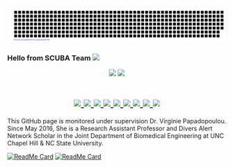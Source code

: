 ![gitartwork](gitartwork.svg)

### Hello from SCUBA Team <img src="https://raw.githubusercontent.com/MartinHeinz/MartinHeinz/master/wave.gif" width="30px">

<p align="center">
  <img width="50%"  src="https://github-readme-stats.vercel.app/api?username=papadopoulouV&count_private=true&show_icons=true&include_all_commits=false&hide_border=true&hide_title=true" />
  <img width="45%"  src="https://github-readme-streak-stats.herokuapp.com/?user=papadopoulouV&hide_border=true" />
</p>

</h1>
<h1 align="center">
  <a href="https://github.com/ankitwasankar/mftool-java">
    <img src="https://img.shields.io/badge/Language-Python-informational?style=flat&logo=Python&color=2bbc8a">
  </a>
  <a href="https://github.com/ankitwasankar/mftool-java">
    <img src="https://img.shields.io/badge/Language-MATLAB-informational?style=flat&logo=MATLAB&color=f03c15">
  </a>
  <a href="https://github.com/ankitwasankar/mftool-java">
    <img src="https://img.shields.io/badge/Tools-TensorFlow-informational?style=flat&logo=TensorFlow&color=2bbc8a">
  </a>
  <a href="https://github.com/ankitwasankar/mftool-java">
    <img src="https://img.shields.io/badge/Tools-Keras-informational?style=flat&logo=keras&color=f03c15">
  </a>
  <a href="https://github.com/ankitwasankar/mftool-java">
    <img src="https://img.shields.io/badge/Tools-PyTorch-informational?style=flat&logo=pytorch&color=2bbc8a">
  </a>
  <a href="https://github.com/ankitwasankar/mftool-java">
    <img src="https://img.shields.io/badge/Tools-OpenCV-informational?style=flat&logo=opencv&color=2bbc8a">
  </a>

  <a href="https://github.com/ankitwasankar/mftool-java">
    <img src="https://img.shields.io/badge/Tools-Numpy-informational?style=flat&logo=numpy&color=2bbc8a">
  </a>

  <a href="https://github.com/ankitwasankar/mftool-java">
    <img src="https://img.shields.io/badge/Tools-Tkinter-informational?style=flat&logo=Python&color=f03c15">
  </a>

  <a href="https://github.com/ankitwasankar/mftool-java">
    <img src="https://img.shields.io/badge/Tools-SKLearn-informational?style=flat&logo=scikitlearn&color=2bbc8a">
  </a>
  <br>
</h1>

This GitHub page is monitored under supervision Dr. Virginie Papadopoulou. Since May 2016, She is a Research Assistant Professor and Divers Alert Network Scholar in the Joint Department of Biomedical Engineering at UNC Chapel Hill & NC State University.


[![ReadMe Card](https://github-readme-stats.vercel.app/api/pin/?username=papadopoulouV&repo=Automatic-Venous-Gas-Emboli-Classification-in-Audio-Doppler-Ultrasound-with-Deep-Neural-Networks&show_icons=true&theme=gotham)](https://github.com/papadopoulouV/Automatic-Venous-Gas-Emboli-Classification-in-Audio-Doppler-Ultrasound-with-Deep-Neural-Networks)
[![ReadMe Card](https://github-readme-stats.vercel.app/api/pin/?username=papadopoulouV&repo=User-guide-for-an-end-user-to-run-the-script-of-VGE-grading-in-Doppler-ultrasound-audio&show_icons=true&theme=gotham)](https://github.com/papadopoulouV/User-guide-for-an-end-user-to-run-the-script-of-VGE-grading-in-Doppler-ultrasound-audio)



<!--
**papadopoulouV/papadopoulouV** is a ✨ _special_ ✨ repository because its `README.md` (this file) appears on your GitHub profile.

Here are some ideas to get you started:

- 🔭 I’m currently working on ...
- 🌱 I’m currently learning ...
- 👯 I’m looking to collaborate on ...
- 🤔 I’m looking for help with ...
- 💬 Ask me about ...
- 📫 How to reach me: ...
- 😄 Pronouns: ...
- ⚡ Fun fact: ...
-->
